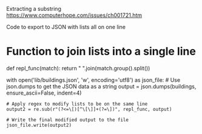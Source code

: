 Extracting a substring
https://www.computerhope.com/issues/ch001721.htm

Code to export to JSON with lists all on one line

# Function to join lists into a single line
def repl_func(match):
    return " ".join(match.group().split())

with open('lib/buildings.json', 'w', encoding='utf8') as json_file:
    # Use json.dumps to get the JSON data as a string
    output = json.dumps(buildings, ensure_ascii=False, indent=4)

    # Apply regex to modify lists to be on the same line
    output2 = re.sub(r"(?<=\[)[^\[\]]+(?=\])", repl_func, output)

    # Write the final modified output to the file
    json_file.write(output2)
